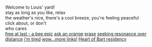 Welcome to Louis' yard!  
stay as long as you like, relax  
the weather's nice, there's a cool breeze, you're feeling peaceful  
click about, or don't  
who cares   
[free at last - a bee epic](./finallybefree.html)
[ask an orange](./wronganswer.html)
[erase](../erase)
[seeking resonance over distance](../resonance)
[i'm tired](../godiamtired)
[wow...more links!](../links)
[Heart of Bart residency](./heartofbart.html)

<script>
    [...document.querySelectorAll('a')].forEach((aa) => {
        aa.style.display = "table";
        aa.style.width = "auto";
        aa.style.position = "relative";
        console.log("calc("+(Math.random() * 50 + 25) + "% - " + aa.clientWidth + "px)");
        aa.style.left = (Math.random() * (100 - ((aa.clientWidth / window.innerWidth)*100))) + "%";
    })
</script>